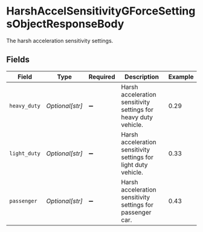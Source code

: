 # HarshAccelSensitivityGForceSettingsObjectResponseBody

The harsh acceleration sensitivity settings.


## Fields

| Field                                                           | Type                                                            | Required                                                        | Description                                                     | Example                                                         |
| --------------------------------------------------------------- | --------------------------------------------------------------- | --------------------------------------------------------------- | --------------------------------------------------------------- | --------------------------------------------------------------- |
| `heavy_duty`                                                    | *Optional[str]*                                                 | :heavy_minus_sign:                                              | Harsh acceleration sensitivity settings for heavy duty vehicle. | 0.29                                                            |
| `light_duty`                                                    | *Optional[str]*                                                 | :heavy_minus_sign:                                              | Harsh acceleration sensitivity settings for light duty vehicle. | 0.33                                                            |
| `passenger`                                                     | *Optional[str]*                                                 | :heavy_minus_sign:                                              | Harsh acceleration sensitivity settings for passenger car.      | 0.43                                                            |